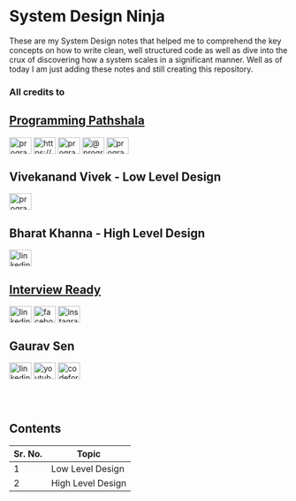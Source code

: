 # System Design Ninja
These are my System Design notes that helped me to comprehend the key concepts on how to write clean, well structured code as well as dive into the crux of discovering how a system scales in a significant manner. Well as of today I am just adding these notes and still creating this repository. <br>

### All credits to <br>
## [Programming Pathshala](https://renaissance.programmingpathshala.com/crack-coding-interviews) <br>
<p align="left">
<a href="https://linkedin.com/school/programming-pathshala" target="blank"><img align="center" src="https://raw.githubusercontent.com/rahuldkjain/github-profile-readme-generator/master/src/images/icons/Social/linked-in-alt.svg" alt="programming-pathshala" height="30" width="40" /></a>
<a href="https://fb.com/programmingpathshala.1/" target="blank"><img align="center" src="https://raw.githubusercontent.com/rahuldkjain/github-profile-readme-generator/master/src/images/icons/Social/facebook.svg" alt="https://www.facebook.com/programmingpathshala.1/" height="30" width="40" /></a>
<a href="https://instagram.com/programmingpathshala" target="blank"><img align="center" src="https://raw.githubusercontent.com/rahuldkjain/github-profile-readme-generator/master/src/images/icons/Social/instagram.svg" alt="programmingpathshala" height="30" width="40" /></a>
<a href="https://medium.com/@programmingpathshala" target="blank"><img align="center" src="https://raw.githubusercontent.com/rahuldkjain/github-profile-readme-generator/master/src/images/icons/Social/medium.svg" alt="@programmingpathshala" height="30" width="40" /></a>
<a href="https://www.youtube.com/c/programming-pathshala" target="blank"><img align="center" src="https://raw.githubusercontent.com/rahuldkjain/github-profile-readme-generator/master/src/images/icons/Social/youtube.svg" alt="programming pathshala" height="30" width="40" /></a>
</p>

## Vivekanand Vivek - Low Level Design <br>
<p align="left">
<a href="https://in.linkedin.com/in/vivekanand-vivek-7a4ab388" target="blank"><img align="center" src="https://raw.githubusercontent.com/rahuldkjain/github-profile-readme-generator/master/src/images/icons/Social/linked-in-alt.svg" alt="programming-pathshala" height="30" width="40" /></a>
</p>

## Bharat Khanna - High Level Design <br>
<p align="left">
<a href="https://www.linkedin.com/in/bharat-khanna-717b4817b" target="blank"><img align="center" src="https://raw.githubusercontent.com/rahuldkjain/github-profile-readme-generator/master/src/images/icons/Social/linked-in-alt.svg" alt="linkedin.com" height="30" width="40" /></a>
</p>

## [Interview Ready](https://interviewready.io/) <br>
<p align="left">
<a href="https://www.linkedin.com/company/interview-ready/" target="blank"><img align="center" src="https://raw.githubusercontent.com/rahuldkjain/github-profile-readme-generator/master/src/images/icons/Social/linked-in-alt.svg" alt="linkedin.com" height="30" width="40" /></a>
<a href="https://www.facebook.com/interviewreadypage/" target="blank"><img align="center" src="https://raw.githubusercontent.com/rahuldkjain/github-profile-readme-generator/master/src/images/icons/Social/facebook.svg" alt="facebook.com" height="30" width="40" /></a>
<a href="https://www.instagram.com/interviewready" target="blank"><img align="center" src="https://raw.githubusercontent.com/rahuldkjain/github-profile-readme-generator/master/src/images/icons/Social/instagram.svg" alt="instagram.com" height="30" width="40" /></a>
</p>

## Gaurav Sen<br>
<p align="left">
<a href="https://www.linkedin.com/in/gkcs" target="blank"><img align="center" src="https://raw.githubusercontent.com/rahuldkjain/github-profile-readme-generator/master/src/images/icons/Social/linked-in-alt.svg" alt="linkedin.com" height="30" width="40" /></a>
<a href="https://www.youtube.com/c/UCRPMAqdtSgd0Ipeef7iFsKw" target="blank"><img align="center" src="https://raw.githubusercontent.com/rahuldkjain/github-profile-readme-generator/master/src/images/icons/Social/youtube.svg" alt="youtube.com" height="30" width="40" /></a>
<a href="https://codeforces.com/profile/gkcs" target="blank"><img align="center" src="https://raw.githubusercontent.com/rahuldkjain/github-profile-readme-generator/master/src/images/icons/Social/codeforces.svg" alt="codeforces.com" height="30" width="40" /></a>
</p>

<br><br>

## Contents

| Sr. No.|        Topic       |
| ------ | -------------------|
| 1      | Low Level Design   |
| 2      | High Level Design  |
